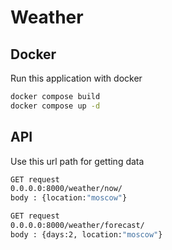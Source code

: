 # Weather

## Docker

Run this application with docker

```bash
docker compose build
docker compose up -d
```

## API

Use this url path for getting data

```bash
GET request
0.0.0.0:8000/weather/now/
body : {location:"moscow"}
```

```bash
GET request
0.0.0.0:8000/weather/forecast/
body : {days:2, location:"moscow"}
```
